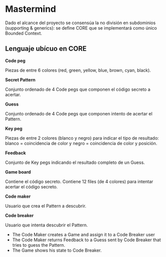 # Mastermind

Dado el alcance del proyecto se consensúa la no división en subdominios (supporting & generics): se define CORE que se implementará como único Bounded Context.

## Lenguaje ubícuo en CORE

**Code peg**

Piezas de entre 6 colores (red, green, yellow, blue, brown, cyan, black). 

**Secret Pattern**

Conjunto ordenado de 4 Code pegs que componen el código secreto a acertar.

**Guess**

Conjunto ordenado de 4 Code pegs que componen intento de acertar el Pattern.

**Key peg**

Piezas de entre 2 colores (blanco y negro) para indicar el tipo de resultado: blanco = coincidencia de color y negro = coincidencia de color y posición.

**Feedback**

Conjunto de Key pegs indicando el resultado completo de un Guess.

**Game board**

Contiene el código secreto.
Contiene 12 files (de 4 colores) para intentar acertar el código secreto.

**Code maker**

Usuario que crea el Pattern a descubrir. 

**Code breaker**

Usuario que intenta descubrir el Pattern.


 - The Code Maker creates a Game and assign it to a Code Breaker user
 - The Code Maker returns Feedback to a Guess sent by Code Breaker that tries to guess the Pattern.
 - The Game shows his state to Code Breaker.
